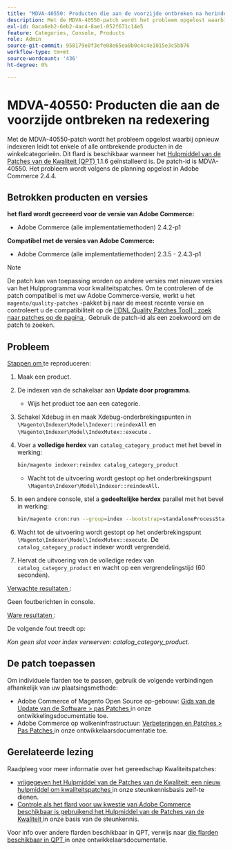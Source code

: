 ```yaml
---
title: "MDVA-40550: Producten die aan de voorzijde ontbreken na herindexering"
description: Met de MDVA-40550-patch wordt het probleem opgelost waarbij opnieuw indexeren leidt tot enkele of alle ontbrekende producten in de winkelcategorieën. Deze patch is beschikbaar wanneer [Quality Patches Tool (QPT)] (/help/announcements/adobe-commerce-announcements/magento-quality-patches-released-new-tool-to-self-serve-quality-patches.md) 1.1.6 is geïnstalleerd. De patch-id is MDVA-40550. Het probleem wordt volgens de planning opgelost in Adobe Commerce 2.4.4.
exl-id: 0aca6eb2-6eb2-4ac4-8ae1-052f671c14e5
feature: Categories, Console, Products
role: Admin
source-git-commit: 958179e0f3efe08e65ea8b0c4c4e1015e3c5bb76
workflow-type: tm+mt
source-wordcount: '436'
ht-degree: 0%

---
```


# MDVA-40550: Producten die aan de voorzijde ontbreken na redexering

Met de MDVA-40550-patch wordt het probleem opgelost waarbij opnieuw indexeren leidt tot enkele of alle ontbrekende producten in de winkelcategorieën. Dit flard is beschikbaar wanneer het [ Hulpmiddel van de Patches van de Kwaliteit (QPT) ](/help/announcements/adobe-commerce-announcements/magento-quality-patches-released-new-tool-to-self-serve-quality-patches.md) 1.1.6 geïnstalleerd is. De patch-id is MDVA-40550. Het probleem wordt volgens de planning opgelost in Adobe Commerce 2.4.4.

## Betrokken producten en versies

**het flard wordt gecreeerd voor de versie van Adobe Commerce:**

* Adobe Commerce (alle implementatiemethoden) 2.4.2-p1

**Compatibel met de versies van Adobe Commerce:**

* Adobe Commerce (alle implementatiemethoden) 2.3.5 - 2.4.3-p1

>[!NOTE]
>
>De patch kan van toepassing worden op andere versies met nieuwe versies van het Hulpprogramma voor kwaliteitspatches. Om te controleren of de patch compatibel is met uw Adobe Commerce-versie, werkt u het `magento/quality-patches` -pakket bij naar de meest recente versie en controleert u de compatibiliteit op de [[!DNL Quality Patches Tool] : zoek naar patches op de pagina ](https://devdocs.magento.com/quality-patches/tool.html#patch-grid) . Gebruik de patch-id als een zoekwoord om de patch te zoeken.

## Probleem

<u> Stappen om </u> te reproduceren:

1. Maak een product.
1. De indexen van de schakelaar aan **Update door programma**.
   * Wijs het product toe aan een categorie.
1. Schakel Xdebug in en maak Xdebug-onderbrekingspunten in `\Magento\Indexer\Model\Indexer::reindexAll` en `\Magento\Indexer\Model\IndexMutex::execute` .
1. Voer a **volledige herdex** van `catalog_category_product` met het bevel in werking:

   ```bash
   bin/magento indexer:reindex catalog_category_product
   ```

   * Wacht tot de uitvoering wordt gestopt op het onderbrekingspunt `\Magento\Indexer\Model\Indexer::reindexAll`.

1. In een andere console, stel a **gedeeltelijke herdex** parallel met het bevel in werking:

   ```bash
   bin/magento cron:run --group=index --bootstrap=standaloneProcessStarted=1
   ```

1. Wacht tot de uitvoering wordt gestopt op het onderbrekingspunt `\Magento\Indexer\Model\IndexMutex::execute`. De `catalog_category_product` indexer wordt vergrendeld.
1. Hervat de uitvoering van de volledige redex van `catalog_category_product` en wacht op een vergrendelingstijd (60 seconden).

<u> Verwachte resultaten </u>:

Geen foutberichten in console.

<u> Ware resultaten </u>:

De volgende fout treedt op:

*Kon geen slot voor index verwerven: catalog_category_product.*

## De patch toepassen

Om individuele flarden toe te passen, gebruik de volgende verbindingen afhankelijk van uw plaatsingsmethode:

* Adobe Commerce of Magento Open Source op-gebouw: [ Gids van de Update van de Software > pas Patches ](https://devdocs.magento.com/guides/v2.4/comp-mgr/patching/mqp.html) in onze ontwikkelingsdocumentatie toe.
* Adobe Commerce op wolkeninfrastructuur: [ Verbeteringen en Patches > Pas Patches ](https://devdocs.magento.com/cloud/project/project-patch.html) in onze ontwikkelaarsdocumentatie toe.

## Gerelateerde lezing

Raadpleeg voor meer informatie over het gereedschap Kwaliteitspatches:

* [ vrijgegeven het Hulpmiddel van de Patches van de Kwaliteit: een nieuw hulpmiddel om kwaliteitspatches ](/help/announcements/adobe-commerce-announcements/magento-quality-patches-released-new-tool-to-self-serve-quality-patches.md) in onze steunkennisbasis zelf-te dienen.
* [ Controle als het flard voor uw kwestie van Adobe Commerce beschikbaar is gebruikend het Hulpmiddel van de Patches van de Kwaliteit ](/help/support-tools/patches-available-in-qpt-tool/check-patch-for-magento-issue-with-magento-quality-patches.md) in onze basis van de steunkennis.

Voor info over andere flarden beschikbaar in QPT, verwijs naar [ die flarden beschikbaar in QPT ](https://devdocs.magento.com/quality-patches/tool.html#patch-grid) in onze ontwikkelaarsdocumentatie.
